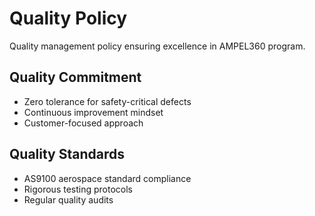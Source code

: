 # Quality Policy

Quality management policy ensuring excellence in AMPEL360 program.

## Quality Commitment
- Zero tolerance for safety-critical defects
- Continuous improvement mindset
- Customer-focused approach

## Quality Standards
- AS9100 aerospace standard compliance
- Rigorous testing protocols
- Regular quality audits